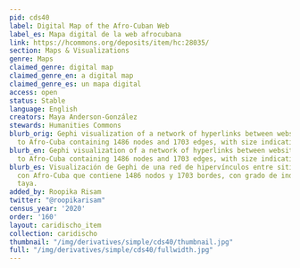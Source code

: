 ```yaml
---
pid: cds40
label: Digital Map of the Afro-Cuban Web
label_es: Mapa digital de la web afrocubana
link: https://hcommons.org/deposits/item/hc:28035/
section: Maps & Visualizations
genre: Maps
claimed_genre: digital map
claimed_genre_en: a digital map
claimed_genre_es: un mapa digital
access: open
status: Stable
language: English
creators: Maya Anderson-González
stewards: Humanities Commons
blurb_orig: Gephi visualization of a network of hyperlinks between websites related
  to Afro-Cuba containing 1486 nodes and 1703 edges, with size indicating degree
blurb_en: Gephi visualization of a network of hyperlinks between websites related
  to Afro-Cuba containing 1486 nodes and 1703 edges, with size indicating degree
blurb_es: Visualización de Gephi de una red de hipervínculos entre sitios web relacionados
  con Afro-Cuba que contiene 1486 nodos y 1703 bordes, con grado de indicación de
  taya.
added_by: Roopika Risam
twitter: "@roopikarisam"
census_year: '2020'
order: '160'
layout: caridischo_item
collection: caridischo
thumbnail: "/img/derivatives/simple/cds40/thumbnail.jpg"
full: "/img/derivatives/simple/cds40/fullwidth.jpg"
---
```

